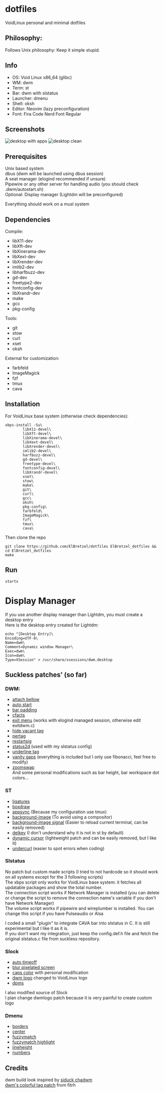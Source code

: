 # dotfiles
VoidLinux personal and minimal dotfiles  

## Philosophy:
Follows Unix philosophy: Keep it simple stupid.  

## Info

- OS: Void Linux x86_64 (glibc)
- WM: dwm
- Term: st
- Bar: dwm with slstatus
- Launcher: dmenu
- Shell: oksh
- Editor: Neovim (lazy preconfiguration)
- Font: Fira Code Nerd Font Regular

## Screenshots

![desktop with apps](./ressources/demo1.png)
![desktop clean](./ressources/demo2.png)

## Prerequisites

Unix based system  
dbus (dwm will be launched using dbus session)  
A seat manager (elogind recommended if unsure)  
Pipewire or any other server for handling audio (you should check .dwm/autostart.sh)  
Optional: Display manager (Lightdm will be preconfigured)  

Everything should work on a musl system  

## Dependencies

Compile:  
- libX11-dev
- libXft-dev
- libXinerama-dev
- libXext-dev
- libXrender-dev
- imlib2-dev
- libharfbuzz-dev
- gd-dev
- freetype2-dev
- fontconfig-dev
- libXrandr-dev
- make
- gcc
- pkg-config

Tools:  
- git
- stow
- curl
- xset
- oksh

External for customization:  
- farbfeld
- ImageMagick
- fzf
- tmux
- cava

## Installation

For VoidLinux base system (otherwise check dependencies):  
```
xbps-install -Su\
        libX11-devel\
        libXft-devel\
        libXinerama-devel\
        libXext-devel\
        libXrender-devel\
        imlib2-devel\
        harfbuzz-devel\
        gd-devel\
        freetype-devel\
        fontconfig-devel\
        libXrandr-devel\
        xset\
        stow\
        make\
        git\
        curl\
        gcc\
        oksh\
        pkg-config\
        farbfeld\
        ImageMagick\
        fzf\
        tmux\
        cava\
```

Then clone the repo
```
git clone https://github.com/ElBretzel/dotfiles ElBretzel_dotfiles && cd ElBretzel_dotfiles
make
```

## Run

```
startx
```

# Display Manager

If you use another display manager than Lightdm, you must create a desktop entry  
Here is the desktop entry created for Lightdm:

```
echo "[Desktop Entry]\
Encoding=UTF-8\
Name=dwm\
Comment=Dynamic window Manager\
Exec=dwm\
Icon=dwm\
Type=XSession" > /usr/share/xsessions/dwm.desktop
```

## Suckless patches' (so far)

### DWM:

* [attach bellow](https://dwm.suckless.org/patches/attachbelow/)  
* [auto start](https://dwm.suckless.org/patches/autostart/)  
* [bar padding](https://dwm.suckless.org/patches/barpadding/)  
* [cfacts](https://dwm.suckless.org/patches/cfacts/)  
* [exit menu](https://dwm.suckless.org/patches/exitmenu/) (works with elogind managed session, otherwise edit exitdwm.c)  
* [hide vacant tag](https://dwm.suckless.org/patches/hide_vacant_tags/)  
* [pertag](https://dwm.suckless.org/patches/pertag/)  
* [restartsig](https://dwm.suckless.org/patches/restartsig/)  
* [status2d](https://dwm.suckless.org/patches/status2d/) (used with my slstatus config)  
* [underline tag](https://dwm.suckless.org/patches/underlinetags/)  
* [vanity gaps](https://dwm.suckless.org/patches/vanitygaps/) (everything is included but I only use fibonacci, feel free to modify)  
* [zoomswap](https://dwm.suckless.org/patches/zoomswap/)  
And some personal modifications such as bar height, bar workspace dot colors...    

### ST

* [ligatures](https://st.suckless.org/patches/ligatures/)  
* [boxdraw](https://st.suckless.org/patches/boxdraw/)  
* [appsync](https://st.suckless.org/patches/sync/) (Because my configuration use tmux)  
* [background-image](https://st.suckless.org/patches/background_image/) (To avoid using a compositor)  
* [background-image signal](https://st.suckless.org/patches/background_image/) (Easier to reload current terminal, can be easily removed)  
* [delkey](https://st.suckless.org/patches/delkey/) (I don't understand why it is not in st by default)  
* [dynamic cursor](https://st.suckless.org/patches/dynamic-cursor-color/) (lightweight patch and can be easily removed, but I like it)  
* [undercurl](https://st.suckless.org/patches/undercurl/) (easier to spot errors when coding)  

### Slstatus

No patch but custom made scripts (I tried to not hardcode so it should work on all systems except for the 3 following scripts)  
The xbps script only works for VoidLinux base system: it fetches all updatable packages and show the total number.  
The connection script works if Network Manager is installed (you can delete or 
change the script to remove the connection name's variable if you don't have Network Manager)  
The volume script works if pipewire and wireplumber is installed. You can change 
this script if you have Pulseaudio or Alsa  

I coded a small "plugin" to integrate CAVA bar into slstatus in C. It is still
experimental but I like it as it is.  
If you don't want my integration, just keep the config.def.h file and fetch 
the original slstatus.c file from suckless repository.  

### Slock

* [auto timeoff](https://tools.suckless.org/slock/patches/auto-timeout/)  
* [blur pixelated screen](https://tools.suckless.org/slock/patches/blur-pixelated-screen/)  
* [caps color](https://tools.suckless.org/slock/patches/capscolor/) with personal modification  
* [dwm logo](https://tools.suckless.org/slock/patches/dwmlogo/) changed to VoidLinux logo  
* [dpms](https://tools.suckless.org/slock/patches/dpms/)  

I also modified source of Slock  
I plan change dwmlogo patch because it is very painful to create custom logo  

### Dmenu

* [borders](https://tools.suckless.org/dmenu/patches/border/)
* [center](https://tools.suckless.org/dmenu/patches/center/)
* [fuzzymatch](https://tools.suckless.org/dmenu/patches/fuzzymatch/)
* [fuzzymatch highlight](https://tools.suckless.org/dmenu/patches/fuzzyhighlight/)
* [lineheight](https://tools.suckless.org/dmenu/patches/line-height/)
* [numbers](https://tools.suckless.org/dmenu/patches/numbers/)

## Credits

dwm build look inspired by [siduck chadwm](https://github.com/siduck/chadwm/)  
[dwm's colorful tag patch](https://github.com/fitrh/dwm/issues/1) from fitrh  
